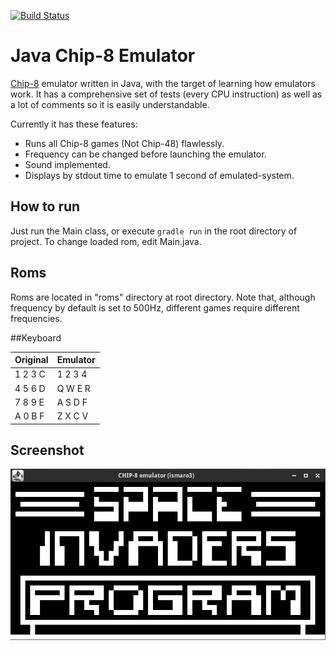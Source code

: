 [![Build Status](https://travis-ci.org/ismaro3/Java-chip8-emulator.svg?branch=master)](https://travis-ci.org/ismaro3/Java-chip8-emulator)
# Java Chip-8 Emulator

[Chip-8](https://en.wikipedia.org/wiki/CHIP-8) emulator written in Java, with the target of learning how emulators work.
It has a comprehensive set of tests (every CPU instruction) as well as a lot of comments so it is easily understandable.

Currently it has these features:
* Runs all Chip-8 games (Not Chip-48) flawlessly.
* Frequency can be changed before launching the emulator.
* Sound implemented.
* Displays by stdout time to emulate 1 second of emulated-system.

## How to run
Just run the Main class, or execute `gradle run` in the root directory of project.
To change loaded rom, edit Main.java.

## Roms
Roms are located in "roms" directory at root directory. Note that, although frequency by default is set to 500Hz,
different games require different frequencies.

##Keyboard

| Original | Emulator |
|----------|----------|
| 1 2 3 C  | 1 2 3 4  |
| 4 5 6 D  | Q W E R  |
| 7 8 9 E  | A S D F  |
| A 0 B F  | Z X C V  |


## Screenshot
![Emulator running "Invaders"](screenshot.png)
